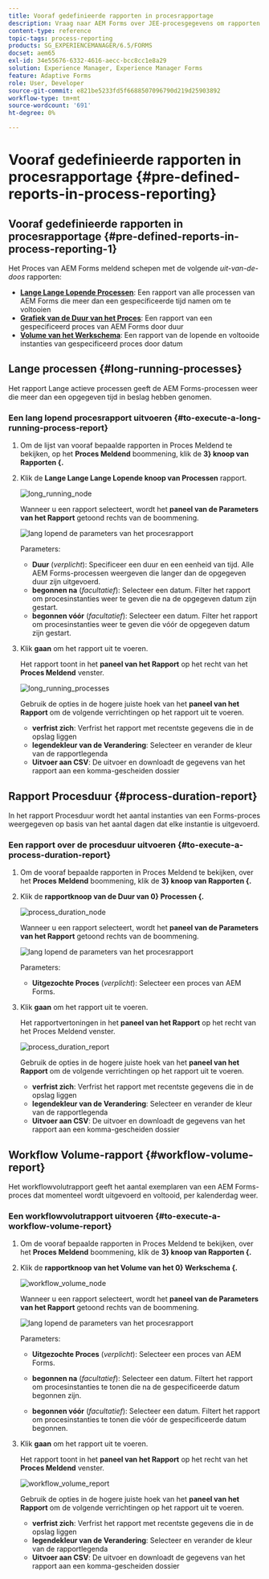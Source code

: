 ```yaml
---
title: Vooraf gedefinieerde rapporten in procesrapportage
description: Vraag naar AEM Forms over JEE-procesgegevens om rapporten te maken over langdurige processen, procesduur en workflowvolume
content-type: reference
topic-tags: process-reporting
products: SG_EXPERIENCEMANAGER/6.5/FORMS
docset: aem65
exl-id: 34e55676-6332-4616-aecc-bcc8cc1e8a29
solution: Experience Manager, Experience Manager Forms
feature: Adaptive Forms
role: User, Developer
source-git-commit: e821be5233fd5f6688507096790d219d25903892
workflow-type: tm+mt
source-wordcount: '691'
ht-degree: 0%

---
```


# Vooraf gedefinieerde rapporten in procesrapportage {#pre-defined-reports-in-process-reporting}

## Vooraf gedefinieerde rapporten in procesrapportage {#pre-defined-reports-in-process-reporting-1}

Het Proces van AEM Forms meldend schepen met de volgende *uit-van-de-doos* rapporten:

* **[Lange Lange Lopende Processen](#long-running-processes)**: Een rapport van alle processen van AEM Forms die meer dan een gespecificeerde tijd namen om te voltooien
* **[Grafiek van de Duur van het Proces](#process-duration-report)**: Een rapport van een gespecificeerd proces van AEM Forms door duur
* **[Volume van het Werkschema](#workflow-volume-report)**: Een rapport van de lopende en voltooide instanties van gespecificeerd proces door datum

## Lange processen {#long-running-processes}

Het rapport Lange actieve processen geeft de AEM Forms-processen weer die meer dan een opgegeven tijd in beslag hebben genomen.

### Een lang lopend procesrapport uitvoeren {#to-execute-a-long-running-process-report}

1. Om de lijst van vooraf bepaalde rapporten in Proces Meldend te bekijken, op het **Proces Meldend** boommening, klik de **3&rbrace; knoop van Rapporten &lbrace;.**
1. Klik de **Lange Lange Lange Lopende knoop van Processen** rapport.

   ![ long_running_node ](assets/long_running_node.png)

   Wanneer u een rapport selecteert, wordt het **paneel van de Parameters van het Rapport** getoond rechts van de boommening.

   ![ lang lopend de parameters van het procesrapport ](assets/report_parameters_panel.png)

   Parameters:

   * **Duur** (*verplicht*): Specificeer een duur en een eenheid van tijd. Alle AEM Forms-processen weergeven die langer dan de opgegeven duur zijn uitgevoerd.
   * **begonnen na** (*facultatief*): Selecteer een datum. Filter het rapport om procesinstanties weer te geven die na de opgegeven datum zijn gestart.
   * **begonnen vóór** (*facultatief*): Selecteer een datum. Filter het rapport om procesinstanties weer te geven die vóór de opgegeven datum zijn gestart.

1. Klik **gaan** om het rapport uit te voeren.

   Het rapport toont in het **paneel van het Rapport** op het recht van het **Proces Meldend** venster.

   ![ long_running_processes ](assets/long_running_processes.png)

   Gebruik de opties in de hogere juiste hoek van het **paneel van het Rapport** om de volgende verrichtingen op het rapport uit te voeren.

   * **verfrist zich**: Verfrist het rapport met recentste gegevens die in de opslag liggen
   * **legendekleur van de Verandering**: Selecteer en verander de kleur van de rapportlegenda
   * **Uitvoer aan CSV**: De uitvoer en downloadt de gegevens van het rapport aan een komma-gescheiden dossier

## Rapport Procesduur  {#process-duration-report}

In het rapport Procesduur wordt het aantal instanties van een Forms-proces weergegeven op basis van het aantal dagen dat elke instantie is uitgevoerd.

### Een rapport over de procesduur uitvoeren {#to-execute-a-process-duration-report}

1. Om de vooraf bepaalde rapporten in Proces Meldend te bekijken, over het **Proces Meldend** boommening, klik de **3&rbrace; knoop van Rapporten &lbrace;.**
1. Klik de **rapportknoop van de Duur van 0&rbrace; Processen &lbrace;.**

   ![ process_duration_node ](assets/process_duration_node.png)

   Wanneer u een rapport selecteert, wordt het **paneel van de Parameters van het Rapport** getoond rechts van de boommening.

   ![ lang lopend de parameters van het procesrapport ](assets/process_duration_params.png)

   Parameters:

   * **Uitgezochte Proces** (*verplicht*): Selecteer een proces van AEM Forms.

1. Klik **gaan** om het rapport uit te voeren.

   Het rapportvertoningen in het **paneel van het Rapport** op het recht van het Proces Meldend venster.

   ![ process_duration_report ](assets/process_duration_report.png)

   Gebruik de opties in de hogere juiste hoek van het **paneel van het Rapport** om de volgende verrichtingen op het rapport uit te voeren.

   * **verfrist zich**: Verfrist het rapport met recentste gegevens die in de opslag liggen
   * **legendekleur van de Verandering**: Selecteer en verander de kleur van de rapportlegenda
   * **Uitvoer aan CSV**: De uitvoer en downloadt de gegevens van het rapport aan een komma-gescheiden dossier

## Workflow Volume-rapport {#workflow-volume-report}

Het workflowvolutrapport geeft het aantal exemplaren van een AEM Forms-proces dat momenteel wordt uitgevoerd en voltooid, per kalenderdag weer.

### Een workflowvolutrapport uitvoeren {#to-execute-a-workflow-volume-report}

1. Om de vooraf bepaalde rapporten in Proces Meldend te bekijken, over het **Proces Meldend** boommening, klik de **3&rbrace; knoop van Rapporten &lbrace;.**
1. Klik de **rapportknoop van het Volume van het 0&rbrace; Werkschema &lbrace;.**

   ![ workflow_volume_node ](assets/workflow_volume_node.png)

   Wanneer u een rapport selecteert, wordt het **paneel van de Parameters van het Rapport** getoond rechts van de boommening.

   ![ lang lopend de parameters van het procesrapport ](assets/workflow_volume_params.png)

   Parameters:

   * **Uitgezochte Proces** (*verplicht*): Selecteer een proces van AEM Forms.

   * **begonnen na** (*facultatief*): Selecteer een datum. Filtert het rapport om procesinstanties te tonen die na de gespecificeerde datum begonnen zijn.

   * **begonnen vóór** (*facultatief*): Selecteer een datum. Filtert het rapport om procesinstanties te tonen die vóór de gespecificeerde datum begonnen.

1. Klik **gaan** om het rapport uit te voeren.

   Het rapport toont in het **paneel van het Rapport** op het recht van het **Proces Meldend** venster.

   ![ workflow_volume_report ](assets/workflow_volume_report.png)

   Gebruik de opties in de hogere juiste hoek van het **paneel van het Rapport** om de volgende verrichtingen op het rapport uit te voeren.

   * **verfrist zich**: Verfrist het rapport met recentste gegevens die in de opslag liggen
   * **legendekleur van de Verandering**: Selecteer en verander de kleur van de rapportlegenda
   * **Uitvoer aan CSV**: De uitvoer en downloadt de gegevens van het rapport aan een komma-gescheiden dossier
